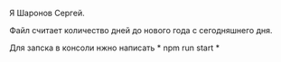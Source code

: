 Я Шаронов Сергей. 

Файл считает количество дней до нового года с сегодняшнего дня.

Для запска в консоли нжно написать * npm run start *